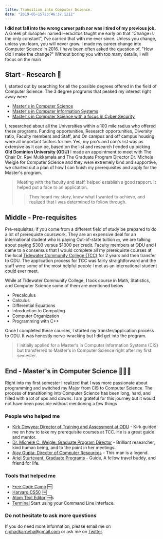 ```yaml
---
title: Transition into Computer Science.
date: "2019-06-15T23:46:37.121Z"
---
```


<strong>I did not fall into the wrong career path nor was I tired of my previous job.</strong> A Greek philosopher named Heraclitus taught me early on that “Change is the only constant”, I’ve carried that with me ever since. Unless you change, unless you learn, you will never grow. I made my career change into Computer Science in 2016. I have been often asked the question of, "How did I make the change?" Without boring you with too many details, I will focus on the main

## Start - Research 📜

I, started out by searching for all the possible degrees offered in the field of Computer Science. The 3 degree programs that peaked my interest right away were

+ [Master's in Computer Science](https://www.odu.edu/academics/programs/masters/computer-science)
+ [Master's in Computer Information Systems](https://www.odu.edu/business/departments/infotech/academics/graduate/master-of-scienceincomputerscience)
+ [Master's in Computer Science with a focus in Cyber Security](https://graduate.cs.odu.edu/certificates/cybersecurity/)

I, researched about all the Universities within a 100 mile radius who offered these programs. Funding opportunities, Research opportunities, Diversity ratio, Faculty members and Staff, and On campus and off campus housing were all important factors for me. Yes, my pro's and con's list was as extensive as it can be, based on the list and research I ended up picking <strong>Old Dominion University (ODU)</strong> I made an appointment to meet with The Chair Dr. Ravi Mukkamala and The Graduate Program Director Dr. Michele Weigle for Computer Science and they were extremely kind and supportive, we charted out a plan of how I can finish my prerequisites and apply for the Master's program.

> Meeting with the faculty and staff, helped establish a good rapport. It helped put a face to an application.
>>They heard my story, knew what I wanted to achieve, and realized that I was determined to follow through.

## Middle - Pre-requisites

Pre-requisites, if you come from a different field of study be prepared to do a lot of prerequiste courswork. They are an expensive deal for an international student who is paying Out-of-state tuition 💵, we are talking about paying $300 versus $1000 per credit. Faculty members at ODU and I came to a consensus that I would complete all my prerequiste courses at the local [Tidewater Community College (TCC)](https://www.tcc.edu/) for 2 years and then transfer to ODU. The application process for TCC was fairly straightforward and the staff were some of the most helpful people I met as an international student could ever meet.

While at Tidewater Community College, I took course in Math, Statistics, and Computer Science some of them are mentioned below

+ Precalculus
+ Calculus
+ Differential Equations
+ Introduction to Computing
+ Computer Organization
+ Programming with C++

Once I completed these courses, I started my transfer/application process to ODU. It was honestly nerve-wracking but I did get into the program. 

> I initially applied for a Master's in Computer Information Systems (CIS) but transferred to Master's in Computer Science right after my first semester.

## End - Master's in Computer Science 👩🏽‍🎓

Right into my first semester I realized that I was more passionate about programming and switched my Major from CIS to Computer Science. The process of transitioning into Computer Science has been long, hard, and filled with a lot of ups and downs. I am grateful for this journey but it would not have been possible without mentioning a few things

### People who helped me

- [Kirk Dewyea: Director of Training and Assessment at ODU](https://www.odu.edu/directory/people/k/kdewyea) - Kirk guided me on how to take my prerequisite courses at TCC. He is a great guide and mentor.
- [Dr. Michele C. Weigle: Graduate Program Director](https://www.cs.odu.edu/~mweigle/) - Brilliant researcher, kind human being, and to the point in her meetings.
- [Ajay Gupta: Director of Computer Resources](https://www.odu.edu/directory/people/a/ajay) - This man is a legend.
- [Ariel Sturtevant: Graduate Programs](https://www.odu.edu/directory/people/a/astur001) - Guide, A fellow travel buddy, and friend for life.

### Tools that helped me

- [Free Code Camp](https://www.freecodecamp.org/) 🆓
- [Harvard CS50](https://cs50.harvard.edu/college/) 🆓
- [Atom Text Editor](https://atom.io/) 🆓s
- [Terminal](https://github.com/0nn0/terminal-mac-cheatsheet#english-version) Start using your Command Line Interface.

### Do not hesitate to ask more questions

If you do need more information, please email me on [niphadkarneha@gmail.com](niphadkarneha@gmail.com) or ask me on [Twitter](https://twitter.com/NiphadkarNeha).